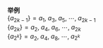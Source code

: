 **举例**  
$\{a_{2k-1}\}=a_1,\;a_3,\;a_5,\;\cdots,\;a_{2k-1}$  
$\{a_{2k}\}=a_2,\;a_4,\;a_6,\;\cdots,\;a_{2k}$  
$\{a_{2^k}\}=a_2,\;a_4,\;a_8,\;\cdots,\;a_{2^k}$  
